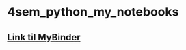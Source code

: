 # 4sem_python_my_notebooks

## [Link til MyBinder](https://gesis.mybinder.org/binder/v2/gh/dublo144/4sem_python_my_notebooks/440660f0daecba675d5e5ee544408d26a9bc1919)
